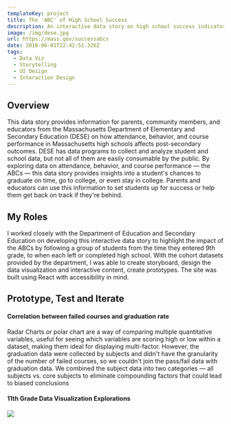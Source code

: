 ```yaml
---
templateKey: project
title: The 'ABC' of High School Success
description: An interactive data story on high school success indicators
image: /img/dese.jpg
url: https://mass.gov/successabcs
date: 2018-06-01T22:42:51.326Z
tags:
  - Data Viz
  - Storytelling
  - UI Design
  - Interaction Design
---
```

## Overview

This data story provides information for parents, community members, and educators from the Massachusetts Department of Elementary and Secondary Education (DESE) on how attendance, behavior, and course performance in Massachusetts high schools affects post-secondary outcomes. DESE has data programs to collect and analyze student and school data, but not all of them are easily consumable by the public.  By exploring data on attendance, behavior, and course performance — the ABCs — this data story provides insights into a student's chances to graduate on time, go to college, or even stay in college. Parents and educators can use this information to set students up for success or help them get back on track if they're behind.

## My Roles

I worked closely with the Department of Education and Secondary Education on developing this interactive data story to highlight the impact of the ABCs by following a group of students from the time they entered 9th grade, to when each left or completed high school. With the cohort datasets provided by the department, I was able to create storyboard, design the data visualization and interactive content, create prototypes. The site was built using React with accessibility in mind.

## Prototype, Test and Iterate

#### Correlation between failed courses and graduation rate
<div class="grid">
    <rehype-image src="dese-iterations-failed-courses.png" caption=""></rehype-image>
</div>

Radar Charts or polar chart are a way of comparing multiple quantitative variables, useful for seeing which variables are scoring high or low within a dataset, making them ideal for displaying multi-factor. 
However, the graduation data were collected by subjects and didn't have the granularity of the number of failed courses, so we couldn't join the pass/fail data with graduation data. 
We combined the subject data into two categories — all subjects vs. core subjects to eliminate compounding factors that could lead to biased conclusions

#### 11th Grade Data Visualization Explorations

<div class="grid">
    <rehype-image src="dese-iterations-11th-grade.png" caption=""></rehype-image>
</div>

![](/img/dese-11th-grade-final.gif)






